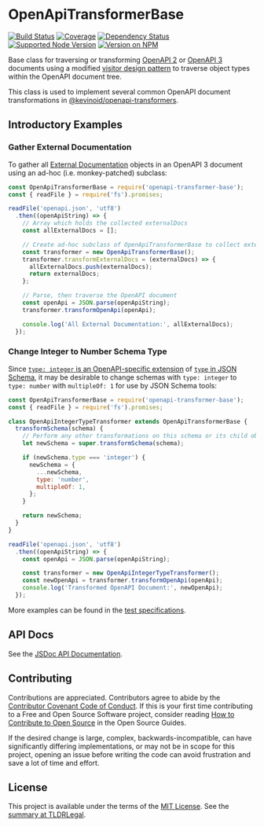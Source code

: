 OpenApiTransformerBase
======================

[![Build Status](https://img.shields.io/github/actions/workflow/status/kevinoid/openapi-transformer-base/node.js.yml?branch=main&style=flat&label=build)](https://github.com/kevinoid/openapi-transformer-base/actions?query=branch%3Amain)
[![Coverage](https://img.shields.io/codecov/c/github/kevinoid/openapi-transformer-base/main.svg?style=flat)](https://app.codecov.io/gh/kevinoid/openapi-transformer-base/branch/main)
[![Dependency Status](https://img.shields.io/david/kevinoid/openapi-transformer-base.svg?style=flat)](https://david-dm.org/kevinoid/openapi-transformer-base)
[![Supported Node Version](https://img.shields.io/node/v/openapi-transformer-base.svg?style=flat)](https://www.npmjs.com/package/openapi-transformer-base)
[![Version on NPM](https://img.shields.io/npm/v/openapi-transformer-base.svg?style=flat)](https://www.npmjs.com/package/openapi-transformer-base)

Base class for traversing or transforming [OpenAPI
2](https://github.com/OAI/OpenAPI-Specification/blob/main/versions/2.0.md)
or [OpenAPI
3](https://github.com/OAI/OpenAPI-Specification/blob/main/versions/3.0.2.md)
documents using a modified [visitor design
pattern](https://en.wikipedia.org/wiki/Visitor_pattern) to traverse object
types within the OpenAPI document tree.

This class is used to implement several common OpenAPI document
transformations in
[@kevinoid/openapi-transformers](https://github.com/kevinoid/openapi-transformers).


## Introductory Examples

### Gather External Documentation

To gather all [External
Documentation](https://github.com/OAI/OpenAPI-Specification/blob/main/versions/3.0.2.md#externalDocumentationObject)
objects in an OpenAPI 3 document using an ad-hoc (i.e. monkey-patched)
subclass:

```js
const OpenApiTransformerBase = require('openapi-transformer-base');
const { readFile } = require('fs').promises;

readFile('openapi.json', 'utf8')
  .then((openApiString) => {
    // Array which holds the collected externalDocs
    const allExternalDocs = [];

    // Create ad-hoc subclass of OpenApiTransformerBase to collect externalDocs
    const transformer = new OpenApiTransformerBase();
    transformer.transformExternalDocs = (externalDocs) => {
      allExternalDocs.push(externalDocs);
      return externalDocs;
    };

    // Parse, then traverse the OpenAPI document
    const openApi = JSON.parse(openApiString);
    transformer.transformOpenApi(openApi);

    console.log('All External Documentation:', allExternalDocs);
  });
```

### Change Integer to Number Schema Type

Since [`type: integer` is an OpenAPI-specific
extension](https://github.com/OAI/OpenAPI-Specification/blob/main/versions/3.0.2.md#data-types)
of [`type` in JSON
Schema](https://json-schema.org/draft/2019-09/json-schema-validation.html#rfc.section.6.1.1),
it may be desirable to change schemas with `type: integer` to `type: number`
with `multipleOf: 1` for use by JSON Schema tools:

```js
const OpenApiTransformerBase = require('openapi-transformer-base');
const { readFile } = require('fs').promises;

class OpenApiIntegerTypeTransformer extends OpenApiTransformerBase {
  transformSchema(schema) {
    // Perform any other transformations on this schema or its child objects
    let newSchema = super.transformSchema(schema);

    if (newSchema.type === 'integer') {
      newSchema = {
        ...newSchema,
        type: 'number',
        multipleOf: 1,
      };
    }

    return newSchema;
  }
}

readFile('openapi.json', 'utf8')
  .then((openApiString) => {
    const openApi = JSON.parse(openApiString);

    const transformer = new OpenApiIntegerTypeTransformer();
    const newOpenApi = transformer.transformOpenApi(openApi);
    console.log('Transformed OpenAPI Document:', newOpenApi);
  });
```

More examples can be found in the [test
specifications](https://kevinoid.github.io/openapi-transformer-base/spec).


## API Docs

See the [JSDoc API
Documentation](https://kevinoid.github.io/openapi-transformer-base/api).


## Contributing

Contributions are appreciated.  Contributors agree to abide by the [Contributor
Covenant Code of
Conduct](https://www.contributor-covenant.org/version/1/4/code-of-conduct.html).
If this is your first time contributing to a Free and Open Source Software
project, consider reading [How to Contribute to Open
Source](https://opensource.guide/how-to-contribute/)
in the Open Source Guides.

If the desired change is large, complex, backwards-incompatible, can have
significantly differing implementations, or may not be in scope for this
project, opening an issue before writing the code can avoid frustration and
save a lot of time and effort.


## License

This project is available under the terms of the [MIT License](LICENSE.txt).
See the [summary at TLDRLegal](https://tldrlegal.com/license/mit-license).
